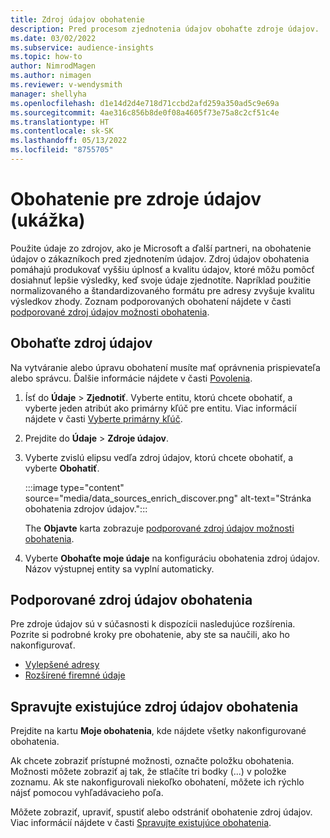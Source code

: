 ```yaml
---
title: Zdroj údajov obohatenie
description: Pred procesom zjednotenia údajov obohaťte zdroje údajov.
ms.date: 03/02/2022
ms.subservice: audience-insights
ms.topic: how-to
author: NimrodMagen
ms.author: nimagen
ms.reviewer: v-wendysmith
manager: shellyha
ms.openlocfilehash: d1e14d2d4e718d71ccbd2afd259a350ad5c9e69a
ms.sourcegitcommit: 4ae316c856b8de0f08a4605f73e75a8c2cf51c4e
ms.translationtype: HT
ms.contentlocale: sk-SK
ms.lasthandoff: 05/13/2022
ms.locfileid: "8755705"
---
```

# <a name="enrichment-for-data-sources-preview"></a>Obohatenie pre zdroje údajov (ukážka)

Použite údaje zo zdrojov, ako je Microsoft a ďalší partneri, na obohatenie údajov o zákazníkoch pred zjednotením údajov. Zdroj údajov obohatenia pomáhajú produkovať vyššiu úplnosť a kvalitu údajov, ktoré môžu pomôcť dosiahnuť lepšie výsledky, keď svoje údaje zjednotíte. Napríklad použitie normalizovaného a štandardizovaného formátu pre adresy zvyšuje kvalitu výsledkov zhody. Zoznam podporovaných obohatení nájdete v časti [podporované zdroj údajov možnosti obohatenia](#supported-data-source-enrichments).

## <a name="enrich-a-data-source"></a>Obohaťte zdroj údajov

Na vytváranie alebo úpravu obohatení musíte mať oprávnenia prispievateľa alebo správcu. Ďalšie informácie nájdete v časti [Povolenia](permissions.md).  

1. Ísť do **Údaje** > **Zjednotiť**. Vyberte entitu, ktorú chcete obohatiť, a vyberte jeden atribút ako primárny kľúč pre entitu. Viac informácií nájdete v časti [Vyberte primárny kľúč](map-entities.md#select-primary-key-and-semantic-type-for-attributes).

1. Prejdite do **Údaje** > **Zdroje údajov**.

1. Vyberte zvislú elipsu vedľa zdroj údajov, ktorú chcete obohatiť, a vyberte **Obohatiť**.

   :::image type="content" source="media/data_sources_enrich_discover.png" alt-text="Stránka obohatenia zdrojov údajov.":::

   The **Objavte** karta zobrazuje [podporované zdroj údajov možnosti obohatenia](#supported-data-source-enrichments).

1. Vyberte **Obohaťte moje údaje** na konfiguráciu obohatenia zdroj údajov. Názov výstupnej entity sa vyplní automaticky.

## <a name="supported-data-source-enrichments"></a>Podporované zdroj údajov obohatenia

Pre zdroje údajov sú v súčasnosti k dispozícii nasledujúce rozšírenia. Pozrite si podrobné kroky pre obohatenie, aby ste sa naučili, ako ho nakonfigurovať.

- [Vylepšené adresy](enrichment-enhanced-addresses.md)
- [Rozšírené firemné údaje](enrichment-enhanced-company-data.md)

## <a name="manage-existing-data-source-enrichments"></a>Spravujte existujúce zdroj údajov obohatenia

Prejdite na kartu **Moje obohatenia**, kde nájdete všetky nakonfigurované obohatenia.

Ak chcete zobraziť prístupné možnosti, označte položku obohatenia. Možnosti môžete zobraziť aj tak, že stlačíte tri bodky (...) v položke zoznamu. Ak ste nakonfigurovali niekoľko obohatení, môžete ich rýchlo nájsť pomocou vyhľadávacieho poľa.

Môžete zobraziť, upraviť, spustiť alebo odstrániť obohatenie zdroj údajov. Viac informácií nájdete v časti [Spravujte existujúce obohatenia](enrichment-hub.md).
